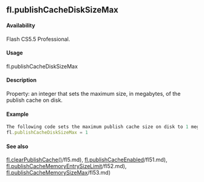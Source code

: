 ## fl.publishCacheDiskSizeMax

#### Availability

Flash CS5.5 Professional.

#### Usage

fl.publishCacheDiskSizeMax

#### Description

Property: an integer that sets the maximum size, in megabytes, of the publish cache on disk.

#### Example

```javascript
The following code sets the maximum publish cache size on disk to 1 megabyte:
fl.publishCacheDiskSizeMax = 1

```
#### See also

[fl.clearPublishCache()](../flash_object_(fl)/fl5.md)/fl5.md), [fl.publishCacheEnabled](../flash_object_(fl)/fl51.md)/fl51.md), [fl.publishCacheMemoryEntrySizeLimit](../flash_object_(fl)/fl52.md)/fl52.md), [fl.publishCacheMemorySizeMax](../flash_object_(fl)/fl53.md)/fl53.md)

<span id="fl.publishCacheEnabled" class="anchor"></span>
